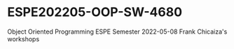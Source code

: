 # ESPE202205-OOP-SW-4680
Object Oriented Programming  ESPE Semester 2022-05-08
Frank Chicaiza's workshops
